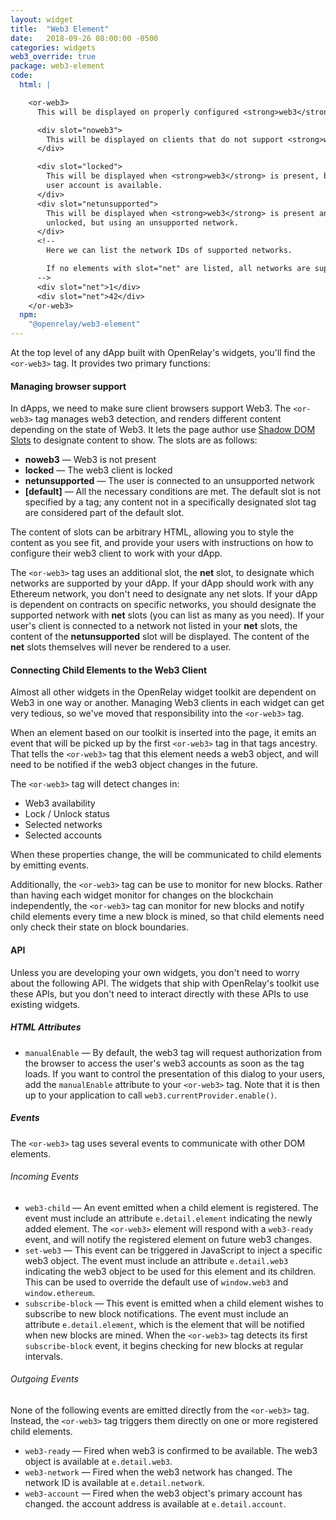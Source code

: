 ```yaml
---
layout: widget
title:  "Web3 Element"
date:   2018-09-26 08:00:00 -0500
categories: widgets
web3_override: true
package: web3-element
code:
  html: |

    <or-web3>
      This will be displayed on properly configured <strong>web3</strong> clients.

      <div slot="noweb3">
        This will be displayed on clients that do not support <strong>web3</strong>
      </div>

      <div slot="locked">
        This will be displayed when <strong>web3</strong> is present, but no
        user account is available.
      </div>
      <div slot="netunsupported">
        This will be displayed when <strong>web3</strong> is present and
        unlocked, but using an unsupported network.
      </div>
      <!--
        Here we can list the network IDs of supported networks.

        If no elements with slot="net" are listed, all networks are supported
      -->
      <div slot="net">1</div>
      <div slot="net">42</div>
    </or-web3>
  npm:
    "@openrelay/web3-element"
---
```


At the top level of any dApp built with OpenRelay's widgets, you'll find the
`<or-web3>` tag. It provides two primary functions:

#### Managing browser support

In dApps, we need to make sure client browsers support Web3. The `<or-web3>`
tag manages web3 detection, and renders different content depending on the
state of Web3. It lets the page author use [Shadow DOM Slots](https://developer.mozilla.org/en-US/docs/Web/Web_Components/Using_templates_and_slots#Adding_flexibility_with_slots) to designate content to show. The slots are as follows:

* **noweb3** &mdash; Web3 is not present
* **locked** &mdash; The web3 client is locked
* **netunsupported** &mdash; The user is connected to an unsupported network
* **[default]** &mdash; All the necessary conditions are met. The default slot
  is not specified by a tag; any content not in a specifically designated slot
  tag are considered part of the default slot.

The content of slots can be arbitrary HTML, allowing you to style the content
as you see fit, and provide your users with instructions on how to configure
their web3 client to work with your dApp.

The `<or-web3>` tag uses an additional slot, the **net** slot, to designate
which networks are supported by your dApp. If your dApp should work with any
Ethereum network, you don't need to designate any net slots. If your dApp is
dependent on contracts on specific networks, you should designate the supported
network with **net** slots (you can list as many as you need). If your user's
client is connected to a network not listed in your **net** slots, the content
of the **netunsupported** slot will be displayed. The content of the **net**
slots themselves will never be rendered to a user.

#### Connecting Child Elements to the Web3 Client

Almost all other widgets in the OpenRelay widget toolkit are dependent on Web3
in one way or another. Managing Web3 clients in each widget can get very
tedious, so we've moved that responsibility into the `<or-web3>` tag.

When an element based on our toolkit is inserted into the page, it emits an
event that will be picked up by the first `<or-web3>` tag in that tags
ancestry. That tells the `<or-web3>` tag that this element needs a web3 object,
and will need to be notified if the web3 object changes in the future.

The `<or-web3>` tag will detect changes in:

* Web3 availability
* Lock / Unlock status
* Selected networks
* Selected accounts

When these properties change, the will be communicated to child elements by
emitting events.

Additionally, the `<or-web3>` tag can be use to monitor for new blocks. Rather
than having each widget monitor for changes on the blockchain independently,
the `<or-web3>` tag can monitor for new blocks and notify child elements every
time a new block is mined, so that child elements need only check their state
on block boundaries.

#### API

Unless you are developing your own widgets, you don't need to worry about the
following API. The widgets that ship with OpenRelay's toolkit use these APIs,
but you don't need to interact directly with these APIs to use existing
widgets.


##### HTML Attributes

* `manualEnable` &mdash; By default, the web3 tag will request authorization
  from the browser to access the user's web3 accounts as soon as the tag loads.
  If you want to control the presentation of this dialog to your users, add the
  `manualEnable` attribute to your `<or-web3>` tag. Note that it is then up to
  your application to call `web3.currentProvider.enable()`.

##### Events

The `<or-web3>` tag uses several events to communicate with other DOM elements.

###### Incoming Events

* `web3-child` &mdash; An event emitted when a child element is registered. The
  event must include an attribute `e.detail.element` indicating the newly added
  element. The `<or-web3>` element will respond with a `web3-ready` event, and
  will notify the registered element on future web3 changes.
* `set-web3` &mdash; This event can be triggered in JavaScript to inject a
  specific web3 object. The event must include an attribute `e.detail.web3`
  indicating the web3 object to be used for this element and its children. This
  can be used to override the default use of `window.web3` and
  `window.ethereum`.
* `subscribe-block` &mdash; This event is emitted when a child element wishes
  to subscribe to new block notifications. The event must include an attribute
  `e.detail.element`, which is the element that will be notified when new
  blocks are mined. When the `<or-web3>` tag detects its first
  `subscribe-block` event, it begins checking for new blocks at regular
  intervals.

###### Outgoing Events

None of the following events are emitted directly from the `<or-web3>` tag.
Instead, the `<or-web3>` tag triggers them directly on one or more registered
child elements.

* `web3-ready` &mdash; Fired when web3 is confirmed to be available. The web3
  object is available at `e.detail.web3`.
* `web3-network` &mdash; Fired when the web3 network has changed. The network
  ID is available at `e.detail.network`.
* `web3-account` &mdash; Fired when the web3 object's primary account has
  changed. the account address is available at `e.detail.account`.

